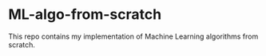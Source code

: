 # ML-algo-from-scratch

This repo contains my implementation of Machine Learning algorithms from scratch.
